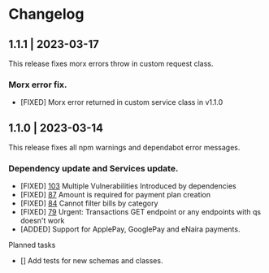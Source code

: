 # Changelog

## 1.1.1 | 2023-03-17

This release fixes morx errors throw in custom request class.

### Morx error fix.

- [FIXED] Morx error returned in custom service class in v1.1.0


## 1.1.0 | 2023-03-14

This release fixes all npm warnings and dependabot error messages.

### Dependency update and Services update.

- [FIXED] [103](https://github.com/Flutterwave/Node/issues/103)  Multiple Vulnerabilities Introduced by dependencies
- [FIXED] [87](https://github.com/Flutterwave/Node/issues/87)  Amount is required for payment plan creation
- [FIXED] [84](https://github.com/Flutterwave/Node/issues/84)  Cannot filter bills by category
- [FIXED] [79](https://github.com/Flutterwave/Node/issues/79)  Urgent: Transactions GET endpoint or any endpoints with qs doesn't work
- [ADDED] Support for ApplePay, GooglePay and eNaira payments.

Planned tasks
- [] Add tests for new schemas and classes.

